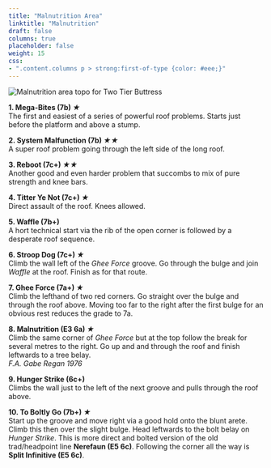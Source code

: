 ```yaml
---
title: "Malnutrition Area"
linktitle: "Malnutrition"
draft: false
columns: true
placeholder: false
weight: 15
css:
- ".content.columns p > strong:first-of-type {color: #eee;}"
---
```


![Malnutrition area topo for Two Tier Buttress](/img/peak/cheedale/two-tier-malnutrition.jpg)

**1. Mega-Bites (7b) *&starf;***  
The first and easiest of a series of powerful roof problems. Starts just before the platform and above a stump.

**2. System Malfunction (7b) *★★***  
A super roof problem going through the left side of the long roof.

**3. Reboot (7c+) *&starf;&starf;***  
Another good and even harder problem that succombs to mix of pure strength and knee bars.

**4. Titter Ye Not (7c+) *★***  
Direct assault of the roof. Knees allowed.

**5. Waffle (7b+)**  
A hort technical start via the rib of the open corner is followed by a desperate roof sequence.

**6. Stroop Dog (7c+) *&starf;***   
Climb the wall left of the *Ghee Force* groove. Go through the bulge and join *Waffle* at the roof. Finish as for that route.


**7. Ghee Force (7a+) *★***  
Climb the lefthand of two red corners. Go straight over the bulge and through the roof above. Moving too far to the right after the first bulge for an obvious rest reduces the grade to 7a.

**8. Malnutrition (E3 6a) *★***  
Climb the same corner of *Ghee Force* but at the top follow the break for several metres to the right. Go up and and through the roof and finish leftwards to a tree belay.  
*F.A. Gabe Regan 1976*

**9. Hunger Strike (6c+)**  
Climbs the wall just to the left of the next groove and pulls through the roof above.

**10. To Boltly Go (7b+) *&starf;***  
Start up the groove and move right via a good hold onto the blunt arete. Climb this then over the slight bulge. Head leftwards to the bolt belay on *Hunger Strike*. This is more direct and bolted version of the old trad/headpoint line **Nerefaun (E5 6c)**. Following the corner all the way is **Split Infinitive (E5 6c)**.